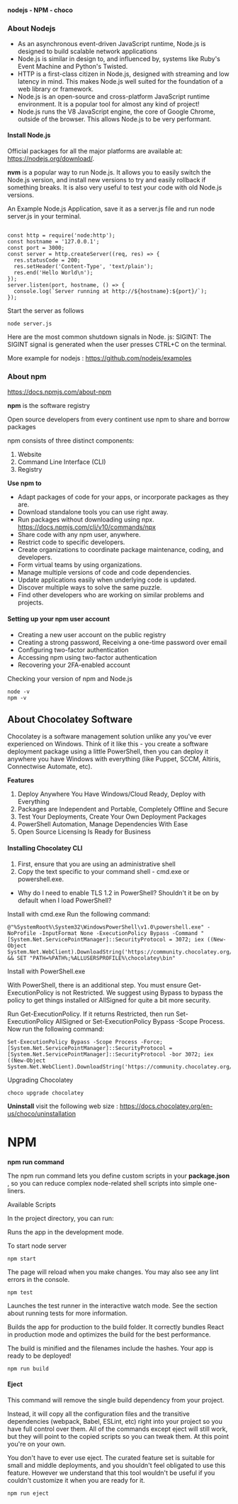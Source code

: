 
#### nodejs - NPM - choco

###  About Nodejs

* As an asynchronous event-driven JavaScript runtime, Node.js is designed to build scalable network applications
* Node.js is similar in design to, and influenced by, systems like Ruby's Event Machine and Python's Twisted.
* HTTP is a first-class citizen in Node.js, designed with streaming and low latency in mind. This makes Node.js well suited for the foundation of a web library or framework.
* Node.js is an open-source and cross-platform JavaScript runtime environment. It is a popular tool for almost any kind of project!
* Node.js runs the V8 JavaScript engine, the core of Google Chrome, outside of the browser. This allows Node.js to be very performant.

#### Install Node.js

Official packages for all the major platforms are available at: https://nodejs.org/download/.

**nvm** is a popular way to run Node.js. It allows you to easily switch the Node.js version, and install new versions to try and easily rollback if something breaks. It is also very useful to test your code with old Node.js versions.

An Example Node.js Application, save it as a server.js file and run node server.js in your terminal.

```

const http = require('node:http');
const hostname = '127.0.0.1';
const port = 3000;
const server = http.createServer((req, res) => {
  res.statusCode = 200;
  res.setHeader('Content-Type', 'text/plain');
  res.end('Hello World\n');
});
server.listen(port, hostname, () => {
  console.log(`Server running at http://${hostname}:${port}/`);
});

```

Start the server as follows

```
node server.js
```

Here are the most common shutdown signals in Node. js: SIGINT: The SIGINT signal is generated when the user presses CTRL+C on the terminal.

More example for nodejs : https://github.com/nodejs/examples

###  About npm

https://docs.npmjs.com/about-npm

**npm** is the software registry

Open source developers from every continent use npm to share and borrow packages

npm consists of three distinct components:

1. Website
2. Command Line Interface (CLI)
3. Registry


**Use npm to**

* Adapt packages of code for your apps, or incorporate packages as they are.
* Download standalone tools you can use right away.
* Run packages without downloading using npx. https://docs.npmjs.com/cli/v10/commands/npx
* Share code with any npm user, anywhere.
* Restrict code to specific developers.
* Create organizations to coordinate package maintenance, coding, and developers.
* Form virtual teams by using organizations.
* Manage multiple versions of code and code dependencies.
* Update applications easily when underlying code is updated.
* Discover multiple ways to solve the same puzzle.
* Find other developers who are working on similar problems and projects.

#### Setting up your npm user account

* Creating a new user account on the public registry
* Creating a strong password, Receiving a one-time password over email
* Configuring two-factor authentication
* Accessing npm using two-factor authentication
* Recovering your 2FA-enabled account

Checking your version of npm and Node.js

```
node -v
npm -v
```

## About Chocolatey Software

Chocolatey is a software management solution unlike any you've ever experienced on Windows. Think of it like this - you create a software deployment package using a little PowerShell, then you can deploy it anywhere you have Windows with everything (like Puppet, SCCM, Altiris, Connectwise Automate, etc).
    
**Features**
1. Deploy Anywhere You Have Windows/Cloud Ready, Deploy with Everything
2. Packages are Independent and Portable, Completely Offline and Secure
3. Test Your Deployments, Create Your Own Deployment Packages
4. PowerShell Automation, Manage Dependencies With Ease
5. Open Source Licensing Is Ready for Business

#### Installing Chocolatey CLI

1. First, ensure that you are using an administrative shell
2. Copy the text specific to your command shell - cmd.exe or powershell.exe.

-  Why do I need to enable TLS 1.2 in PowerShell? Shouldn't it be on by default when I load PowerShell?

Install with cmd.exe
Run the following command:


```
@"%SystemRoot%\System32\WindowsPowerShell\v1.0\powershell.exe" -NoProfile -InputFormat None -ExecutionPolicy Bypass -Command "[System.Net.ServicePointManager]::SecurityProtocol = 3072; iex ((New-Object System.Net.WebClient).DownloadString('https://community.chocolatey.org/install.ps1'))" && SET "PATH=%PATH%;%ALLUSERSPROFILE%\chocolatey\bin"
```

Install with PowerShell.exe

With PowerShell, there is an additional step. You must ensure Get-ExecutionPolicy is not Restricted. We suggest using Bypass to bypass the policy to get things installed or AllSigned for quite a bit more security.

Run Get-ExecutionPolicy. If it returns Restricted, then run Set-ExecutionPolicy AllSigned or Set-ExecutionPolicy Bypass -Scope Process.
Now run the following command:

```
Set-ExecutionPolicy Bypass -Scope Process -Force; [System.Net.ServicePointManager]::SecurityProtocol = [System.Net.ServicePointManager]::SecurityProtocol -bor 3072; iex ((New-Object System.Net.WebClient).DownloadString('https://community.chocolatey.org/install.ps1'))

```

Upgrading Chocolatey

```
choco upgrade chocolatey
```

**Uninstall** visit the following web size : https://docs.chocolatey.org/en-us/choco/uninstallation


# NPM

**npm run command**

The npm run command lets you define custom scripts in your **package.json** , so you can reduce complex node-related shell scripts into simple one-liners.

Available Scripts

In the project directory, you can run:

Runs the app in the development mode.

To start node server

```
npm start
```

The page will reload when you make changes.
You may also see any lint errors in the console.


```
npm test
```

Launches the test runner in the interactive watch mode.
See the section about running tests for more information.

Builds the app for production to the build folder.
It correctly bundles React in production mode and optimizes the build for the best performance.

The build is minified and the filenames include the hashes.
Your app is ready to be deployed!

```
npm run build
```

#### Eject

This command will remove the single build dependency from your project.

Instead, it will copy all the configuration files and the transitive dependencies (webpack, Babel, ESLint, etc) right into your project so you have full control over them. All of the commands except eject will still work, but they will point to the copied scripts so you can tweak them. At this point you're on your own.

You don't have to ever use eject. The curated feature set is suitable for small and middle deployments, and you shouldn't feel obligated to use this feature. However we understand that this tool wouldn't be useful if you couldn't customize it when you are ready for it.

```
npm run eject
```




